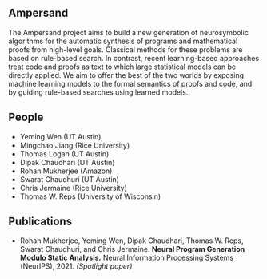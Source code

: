 ## Ampersand

The Ampersand project aims to build a new generation of neurosymbolic algorithms for the automatic synthesis of programs and mathematical proofs from high-level goals. Classical methods for these problems are based on rule-based search. In contrast, recent learning-based approaches treat code and proofs as text to which large statistical models can be directly applied. We aim to offer the best of the two worlds by exposing machine learning models to the formal semantics of proofs and code, and by guiding rule-based searches using learned models. 


## People

- Yeming Wen (UT Austin)
- Mingchao Jiang (Rice University)
- Thomas Logan (UT Austin)
- Dipak Chaudhari (UT Austin)
- Rohan Mukherjee (Amazon)
- Swarat Chaudhuri (UT Austin)
- Chris Jermaine (Rice University)
- Thomas W. Reps (University of Wisconsin)


## Publications

- Rohan Mukherjee, Yeming Wen, Dipak Chaudhari, Thomas W. Reps, Swarat Chaudhuri, and Chris Jermaine. **Neural Program Generation Modulo Static Analysis.** Neural Information Processing Systems (NeurIPS), 2021.   _(Spotlight paper)_ 
